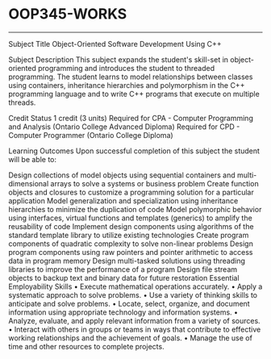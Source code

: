 # OOP345-WORKS
<hr>
Subject Title
Object-Oriented Software Development Using C++

Subject Description
This subject expands the student's skill-set in object-oriented programming and introduces the student to threaded programming.  The student learns to model relationships between classes using containers, inheritance hierarchies and polymorphism in the C++ programming language and to write C++ programs that execute on multiple threads.

Credit Status
1 credit (3 units)
Required for CPA - Computer Programming and Analysis (Ontario College Advanced Diploma)
Required for CPD - Computer Programmer (Ontario College Diploma)

Learning Outcomes
Upon successful completion of this subject the student will be able to:

Design collections of model objects using sequential containers and multi-dimensional arrays to solve a systems or business problem
Create function objects and closures to customize a programming solution for a particular application
Model generalization and specialization using inheritance hierarchies to minimize the duplication of code
Model polymorphic behavior using interfaces, virtual functions and templates (generics) to amplify the reusability of code
Implement design components using algorithms of the standard template library to utilize existing technologies
Create program components of quadratic complexity to solve non-linear problems
Design program components using raw pointers and pointer arithmetic to access data in program memory
Design multi-tasked solutions using threading libraries to improve the performance of a program
Design file stream objects to backup text and binary data for future restoration
Essential Employability Skills
    •  Execute mathematical operations accurately.
    •  Apply a systematic approach to solve problems.
    •  Use a variety of thinking skills to anticipate and solve problems.
    •  Locate, select, organize, and document information using appropriate technology and information systems.
    •  Analyze, evaluate, and apply relevant information from a variety of sources.
    •  Interact with others in groups or teams in ways that contribute to effective working relationships and the achievement of goals.
    •  Manage the use of time and other resources to complete projects.
